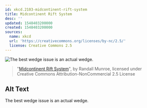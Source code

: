 ```yaml
---
id: xkcd.2103-midcontinent-rift-system
title: Midcontinent Rift System
desc: ''
updated: 1548403200000
created: 1548403200000
sources:
  name: xkcd
  url: 'https://creativecommons.org/licenses/by-nc/2.5/'
  license: Creative Commons 2.5
---
```

![The best wedge issue is an actual wedge.](https://imgs.xkcd.com/comics/midcontinent_rift_system.png)
> "[Midcontinent Rift System](https://xkcd.com/2103/)", by Randall Munroe, licensed under Creative Commons Attribution-NonCommercial 2.5 License

## Alt Text
The best wedge issue is an actual wedge.
